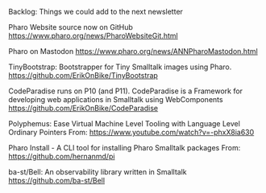 Backlog: Things we could add to the next newsletter


Pharo Website source now on GitHub
	https://www.pharo.org/news/PharoWebsiteGit.html
	
Pharo on Mastodon
	https://www.pharo.org/news/ANNPharoMastodon.html
	
	
TinyBootstrap: Bootstrapper for Tiny Smalltalk images using Pharo. https://github.com/ErikOnBike/TinyBootstrap


 CodeParadise runs on P10 (and P11). CodeParadise is a Framework for developing web applications in Smalltalk using WebComponents https://github.com/ErikOnBike/CodeParadise
 
 Polyphemus: Ease Virtual Machine Level Tooling with Language Level Ordinary Pointers
 From: <https://www.youtube.com/watch?v=-phxX8ia630>
 
 
 Pharo Install - A CLI tool for installing Pharo Smalltalk packages
 From: <https://github.com/hernanmd/pi>
 
 ba-st/Bell: An observability library written in Smalltalk
https://github.com/ba-st/Bell
